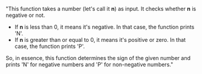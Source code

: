 "This function takes a number (let's call it **n**) as input. It checks whether **n** is negative or not.

- If **n** is less than 0, it means it's negative. In that case, the function prints 'N'.
- If **n** is greater than or equal to 0, it means it's positive or zero. In that case, the function prints 'P'.

So, in essence, this function determines the sign of the given number and prints 'N' for negative numbers and 'P' for non-negative numbers."
